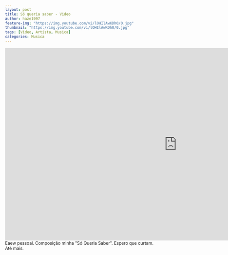 ```yaml
---
layout: post
title: Só queria saber - Video
author: haze1997
feature-img: "https://img.youtube.com/vi/lOHIlAwKDh0/0.jpg"
thumbnail: "https://img.youtube.com/vi/lOHIlAwKDh0/0.jpg"
tags: [Video, Artista, Musica]
categories: Musica
---
```


<iframe width="1125" height="633" src="https://www.youtube.com/embed/lOHIlAwKDh0" title="Só queria saber - Jessé Schardosim" frameborder="0" allow="accelerometer; autoplay; clipboard-write; encrypted-media; gyroscope; picture-in-picture; web-share" allowfullscreen></iframe>  
Eaew pessoal. Composição minha "Só Queria Saber". Espero que curtam. Até mais.